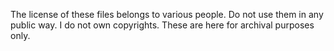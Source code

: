 

The license of these files belongs to various people.
Do not use them in any public way.
I do not own copyrights.
These are here for archival purposes only.

